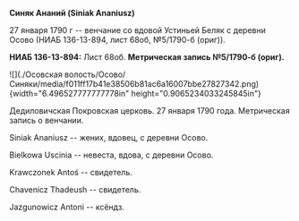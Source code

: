 **Синяк Ананий (Siniak Ananiusz)**

27 января 1790 г -- венчание со вдовой Устиньей Беляк с деревни Осово
(НИАБ 136-13-894, лист 68об, №5/1790-б (ориг)).

**НИАБ 136-13-894:** Лист 68об. **Метрическая запись №5/1790-б (ориг).**

![](./Осовская волость/Осово/Синяки/media/f011ff17b41e38506b81ac6a16007bbe27827342.png){width="6.496527777777778in"
height="0.9065234033245845in"}

Дедиловичская Покровская церковь. 27 января 1790 года. Метрическая
запись о венчании.

Siniak Ananiusz -- жених, вдовец, с деревни Осово.

Bielkowa Uscinia -- невеста, вдова, с деревни Осово.

Krawczonek Antoś -- свидетель.

Chavenicz Thadeush -- свидетель.

Jazgunowicz Antoni -- ксёндз.
